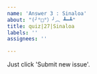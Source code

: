 ```yaml
---
name: 'Answer 3 : Sinaloa'
about: "(╯°□°）╯︵ ┻━┻"
title: quiz|27|Sinaloa
labels: ''
assignees: ''

---
```


Just click 'Submit new issue'.
